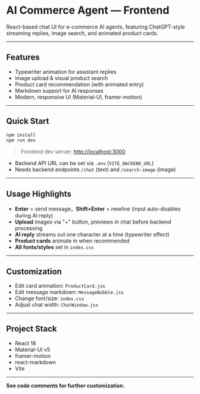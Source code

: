 # AI Commerce Agent — Frontend

React-based chat UI for e-commerce AI agents, featuring ChatGPT-style streaming replies, image search, and animated product cards.

---

## Features

- Typewriter animation for assistant replies
- Image upload & visual product search
- Product card recommendation (with animated entry)
- Markdown support for AI responses
- Modern, responsive UI (Material-UI, framer-motion)

---

## Quick Start

```bash
npm install
npm run dev
````

> Frontend dev server: [http://localhost:3000](http://localhost:3000)

* Backend API URL can be set via `.env` (`VITE_BACKEND_URL`)
* Needs backend endpoints `/chat` (text) and `/search-image` (image)

---

## Usage Highlights

* **Enter** = send message，**Shift+Enter** = newline (input auto-disables during AI reply)
* **Upload** images via "+" button, previews in chat before backend processing
* **AI reply** streams out one character at a time (typewriter effect)
* **Product cards** animate in when recommended
* **All fonts/styles** set in `index.css`

---

## Customization

* Edit card animation: `ProductCard.jsx`
* Edit message markdown: `MessageBubble.jsx`
* Change font/size: `index.css`
* Adjust chat width: `ChatWindow.jsx`

---

## Project Stack

* React 18
* Material-UI v5
* framer-motion
* react-markdown
* Vite

---

**See code comments for further customization.**

